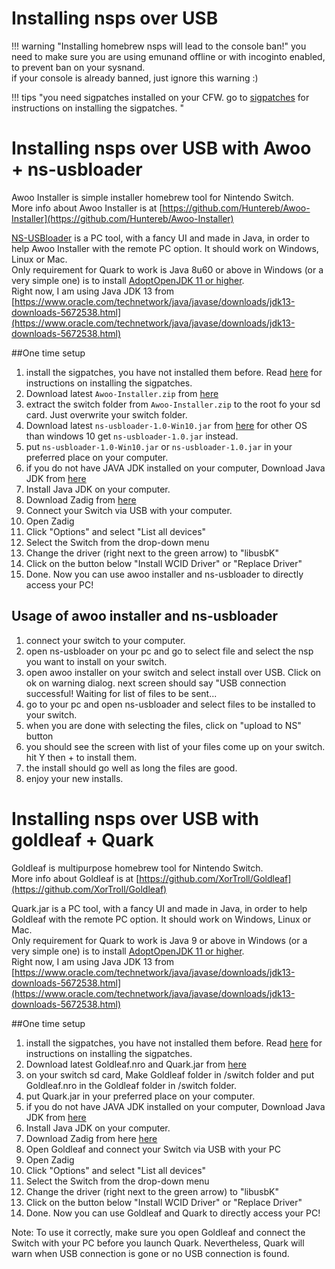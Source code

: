 # Installing nsps over USB




!!! warning "Installing homebrew nsps will lead to the console ban!"
	you need to make sure you are using emunand offline or with incoginto enabled, to prevent ban on your sysnand.      
	if your console is already banned, just ignore this warning :)  


!!! tips "you need sigpatches installed on your CFW.  go to [sigpatches](/extras/sigpatches) for instructions on installing the sigpatches.  "


# Installing nsps over USB with Awoo + ns-usbloader

Awoo Installer is simple installer homebrew tool for Nintendo Switch.   
More info about Awoo Installer is at [https://github.com/Huntereb/Awoo-Installer](https://github.com/Huntereb/Awoo-Installer)  


[NS-USBloader](https://github.com/developersu/ns-usbloader/releases) is a PC tool, with a fancy UI and made in Java, in order to help Awoo Installer with the remote PC option. It should work on Windows, Linux or Mac.   
Only requirement for Quark to work is Java 8u60 or above in Windows (or a very simple one) is to install [AdoptOpenJDK 11 or higher](https://adoptopenjdk.net).   
Right now, I am using Java JDK 13 from [https://www.oracle.com/technetwork/java/javase/downloads/jdk13-downloads-5672538.html](https://www.oracle.com/technetwork/java/javase/downloads/jdk13-downloads-5672538.html)



##One time setup

1. install the sigpatches, you have not installed them before.  Read [here](/extras/sigpatches) for instructions on installing the sigpatches.  
2. Download latest `Awoo-Installer.zip` from [here](https://github.com/Huntereb/Awoo-Installer)
3. extract the switch folder from `Awoo-Installer.zip` to the root fo your sd card. Just overwrite your switch folder.   
4. Download latest `ns-usbloader-1.0-Win10.jar` from [here](https://github.com/developersu/ns-usbloader/releases)  for other OS than windows 10  get `ns-usbloader-1.0.jar` instead.  
5. put `ns-usbloader-1.0-Win10.jar` or `ns-usbloader-1.0.jar` in your preferred place on your computer.   
6. if you do not have JAVA JDK installed on your computer, Download Java JDK from [here](https://adoptopenjdk.net)
7. Install Java JDK on your computer. 
8. Download Zadig from [here](https://zadig.akeo.ie/)  
9. Connect your Switch via USB with your computer. 
10. Open Zadig  
11. Click "Options" and select "List all devices"  
12. Select the Switch from the drop-down menu  
13. Change the driver (right next to the green arrow) to "libusbK"  
14. Click on the button below "Install WCID Driver" or "Replace Driver"  
15. Done. Now you can use awoo installer and ns-usbloader to directly access your PC! 


## Usage of awoo installer and ns-usbloader  

1. connect your switch to your computer. 
2. open ns-usbloader on your pc and go to select file and select the nsp you want to install on your switch.   
3. open awoo installer on your switch and select install over USB. Click on ok on warning dialog. next screen should say "USB connection successful! Waiting for list of files to be sent...  
4. go to your pc and open ns-usbloader and select files to be installed to your switch.     
5. when you are done with selecting the files, click on "upload to NS" button 
6. you should see the screen with list of your files come up on your switch.  hit Y then +  to install them.   
7. the install should go well as long the files are good.   
8. enjoy your new installs.   





# Installing nsps over USB with goldleaf + Quark


Goldleaf is multipurpose homebrew tool for Nintendo Switch.   
More info about Goldleaf is at [https://github.com/XorTroll/Goldleaf](https://github.com/XorTroll/Goldleaf)   

Quark.jar is a PC tool, with a fancy UI and made in Java, in order to help Goldleaf with the remote PC option. It should work on Windows, Linux or Mac.   
Only requirement for Quark to work is Java 9 or above in Windows (or a very simple one) is to install [AdoptOpenJDK 11 or higher](https://adoptopenjdk.net).   
Right now, I am using Java JDK 13 from [https://www.oracle.com/technetwork/java/javase/downloads/jdk13-downloads-5672538.html](https://www.oracle.com/technetwork/java/javase/downloads/jdk13-downloads-5672538.html)


##One time setup

1. install the sigpatches, you have not installed them before.  Read [here](/extras/sigpatches) for instructions on installing the sigpatches.  
2. Download latest Goldleaf.nro and Quark.jar from [here](https://github.com/XorTroll/Goldleaf/releases)
3. on your switch sd card, Make Goldleaf folder in /switch folder and put Goldleaf.nro in the Goldleaf folder in /switch folder.   
4. put Quark.jar in your preferred place on your computer.   
5. if you do not have JAVA JDK installed on your computer, Download Java JDK from [here](https://adoptopenjdk.net)
6. Install Java JDK on your computer. 
7. Download Zadig from here [here](https://zadig.akeo.ie/)  
8. Open Goldleaf and connect your Switch via USB with your PC  
9. Open Zadig  
10. Click "Options" and select "List all devices"  
11. Select the Switch from the drop-down menu  
12. Change the driver (right next to the green arrow) to "libusbK"  
13. Click on the button below "Install WCID Driver" or "Replace Driver"  
14. Done. Now you can use Goldleaf and Quark to directly access your PC!  


Note: To use it correctly, make sure you open Goldleaf and connect the Switch with your PC before you launch Quark. Nevertheless, Quark will warn when USB connection is gone or no USB connection is found.



       
&nbsp;
